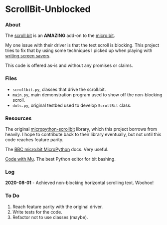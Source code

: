 # ScrollBit-Unblocked

### About

The [scroll:bit]() is an **AMAZING** add-on to the [micro:bit]().

My one issue with their driver is that the text scroll is blocking.
This project tries to fix that by using some techniques I picked up when playing with [writing screen savers](https://github.com/andreburto/straight_lines).

This code is offered as-is and without any promises or claims.

### Files

* `scrollbit.py`, classes that drive the scroll:bit.
* `main.py`, main demonstration program used to show off the non-blocking scroll.
* `dots.py`, original testbed used to develop `ScrollBit` class.

### Resources

The original [micropython-scrollbit](https://github.com/pimoroni/micropython-scrollbit) library, which this project borrows from heavily.
I hope to contribute back to their library eventually, but not until this code reaches feature parity.

The [BBC micro:bit MicroPython](https://microbit-micropython.readthedocs.io/en/latest/index.html) docs. Very useful.

[Code with Mu](https://codewith.mu/). The best Python editor for bit bashing.

### Log

**2020-08-01** - Achieved non-blocking horizontal scrolling text. Woohoo!

### To Do

1. Reach feature parity with the original driver.
2. Write tests for the code.
3. Refactor not to use classes (maybe).
